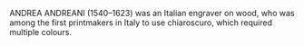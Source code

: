 ANDREA ANDREANI (1540–1623) was an Italian engraver on wood, who was among the first printmakers in Italy to use chiaroscuro, which required multiple colours.
